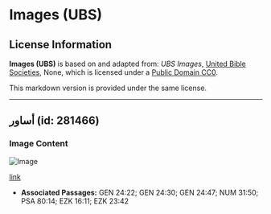 # Images (UBS)

## License Information

**Images (UBS)** is based on and adapted from: _UBS Images_, [United Bible Societies](https://unitedbiblesocieties.org/), None, which is licensed under a [Public Domain CC0](https://creativecommons.org/public-domain/cc0/).

This markdown version is provided under the same license.



--------------------------------

## أساور (id: 281466)

### Image Content

![Image](https://cdn.aquifer.bible/aquifer-content/resources/Media/WEB-0086_bracelets.jpg)

[link](https://cdn.aquifer.bible/aquifer-content/resources/Media/WEB-0086_bracelets.jpg)

* **Associated Passages:** GEN 24:22; GEN 24:30; GEN 24:47; NUM 31:50; PSA 80:14; EZK 16:11; EZK 23:42

